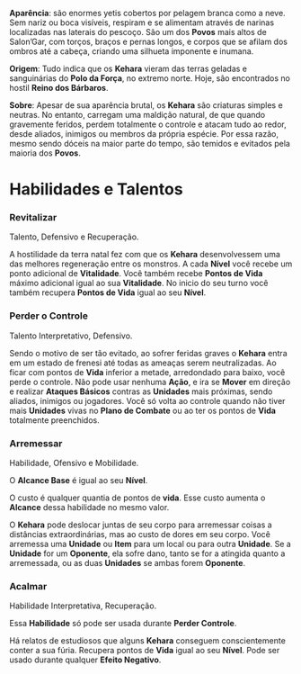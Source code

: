 **Aparência**: são enormes yetis cobertos por pelagem branca como a neve. Sem nariz ou boca visíveis, respiram e se alimentam através de narinas localizadas nas laterais do pescoço. São um dos **Povos** mais altos de Salon’Gar, com torços, braços e pernas longos, e corpos que se afilam dos ombros até a cabeça, criando uma silhueta imponente e inumana.

**Origem**: Tudo indica que os **Kehara** vieram das terras geladas e sanguinárias do **Polo da Força**, no extremo norte. Hoje, são encontrados no hostil **Reino dos Bárbaros**.

**Sobre**: Apesar de sua aparência brutal, os **Kehara** são criaturas simples e neutras. No entanto, carregam uma maldição natural, de que quando gravemente feridos, perdem totalmente o controle e atacam tudo ao redor, desde aliados, inimigos ou membros da própria espécie. Por essa razão, mesmo sendo dóceis na maior parte do tempo, são temidos e evitados pela maioria dos **Povos**.

# Habilidades e Talentos

### Revitalizar

Talento, Defensivo e Recuperação.

A hostilidade da terra natal fez com que os **Kehara** desenvolvessem uma das melhores regeneração entre os monstros. A cada **Nível** você recebe um ponto adicional de **Vitalidade**. Você também recebe **Pontos de Vida** máximo adicional igual ao sua **Vitalidade**. No inicio do seu turno você também recupera **Pontos de Vida** igual ao seu **Nível**.

### Perder o Controle

Talento Interpretativo, Defensivo.

Sendo o motivo de ser tão evitado, ao sofrer feridas graves o **Kehara** entra em um estado de frenesi até todas as ameaças serem neutralizadas. Ao ficar com pontos de **Vida** inferior a metade, arredondado para baixo, você perde o controle. Não pode usar nenhuma **Ação**, e ira se **Mover** em direção e realizar **Ataques Básicos** contras as **Unidades** mais próximas, sendo aliados, inimigos ou jogadores. Você só volta ao controle quando não tiver mais **Unidades** vivas no **Plano de Combate** ou ao ter os pontos de **Vida** totalmente preenchidos.

### Arremessar

Habilidade, Ofensivo e Mobilidade.

O **Alcance Base** é igual ao seu **Nível**.

O custo é qualquer quantia de pontos de **vida**. Esse custo aumenta o **Alcance** dessa habilidade no mesmo valor.

O **Kehara** pode deslocar juntas de seu corpo para arremessar coisas a distâncias extraordinárias, mas ao custo de dores em seu corpo. Você arremessa uma **Unidade** ou **Item** para um local ou para outra **Unidade**. Se a **Unidade** for um **Oponente**, ela sofre dano, tanto se for a atingida quanto a arremessada, ou as duas **Unidades** se ambas forem **Oponente**.

### Acalmar

Habilidade Interpretativa, Recuperação.

Essa **Habilidade** só pode ser usada durante **Perder Controle**.

Há relatos de estudiosos que alguns **Kehara** conseguem conscientemente conter a sua fúria. Recupera pontos de **Vida** igual ao seu **Nível**. Pode ser usado durante qualquer **Efeito Negativo**.